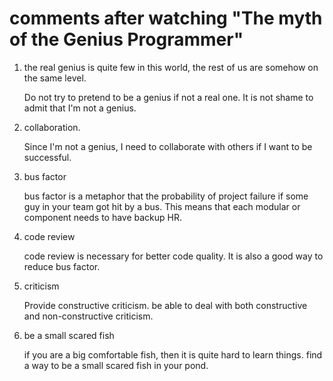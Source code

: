 # comments after watching "The myth of the Genius Programmer"

1. the real genius is quite few in this world, the rest of us are somehow on the same level.

    Do not try to pretend to be a genius if not a real one.
    It is not shame to admit that I'm not a genius.

2. collaboration.

    Since I'm not a genius, I need to collaborate with others if I want to be successful.

3. bus factor

    bus factor is a metaphor that the probability of project failure if some guy in your team got hit by a bus.
    This means that each modular or component needs to have backup HR.

4. code review

    code review is necessary for better code quality.
    It is also a good way to reduce bus factor.

5. criticism

    Provide constructive criticism.
    be able to deal with both constructive and non-constructive criticism.

6. be a small scared fish

    if you are a big comfortable fish, then it is quite hard to learn things.
    find a way to be a small scared fish in your pond.





